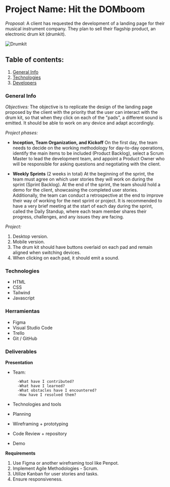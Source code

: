 # Project Name: Hit the DOMboom

_Proposal:_ A client has requested the development of a landing page for their musical instrument company. They plan to sell their flagship product, an electronic drum kit (drumkit).

![Drumkit](/image/hitthedombo.jpg)

## Table of contents:

1. [General Info](#general-info)
2. [Technologies](#technologies)
3. [Developers](#developers)

### General Info

_Objectives:_
The objective is to replicate the design of the landing page proposed by the client with the priority that the user can interact with the drum kit, so that when they click on each of the "pads", a different sound is emitted.
It should be able to work on any device and adapt accordingly.

_Project phases:_

- **Inception, Team Organization, and Kickoff**
  On the first day, the team needs to decide on the working methodology for day-to-day operations, identify the main items to be included (Product Backlog), select a Scrum Master to lead the development team, and appoint a Product Owner who will be responsible for asking questions and negotiating with the client.

- **Weekly Sprints** (2 weeks in total)
  At the beginning of the sprint, the team must agree on which user stories they will work on during the sprint (Sprint Backlog).
  At the end of the sprint, the team should hold a demo for the client, showcasing the completed user stories.
  Additionally, the team can conduct a retrospective at the end to improve their way of working for the next sprint or project.
  It is recommended to have a very brief meeting at the start of each day during the sprint, called the Daily Standup, where each team member shares their progress, challenges, and any issues they are facing.

_Project:_

1. Desktop version.
2. Mobile version.
3. The drum kit should have buttons overlaid on each pad and remain aligned when switching devices.
4. When clicking on each pad, it should emit a sound.

### Technologies

- HTML
- CSS
- Tailwind
- Javascript

### Herramientas

- Figma
- Visual Studio Code
- Trello
- Git / GitHub

### Deliverables

**Presentation**

- Team:

        -What have I contributed?
        -What have I learned?
        -What obstacles have I encountered?
        -How have I resolved them?

- Technologies and tools
- Planning
- Wireframing + prototyping
- Code Review + repository
- Demo

**Requirements**

1. Use Figma or another wireframing tool like Penpot.
2. Implement Agile Methodologies - Scrum.
3. Utilize Kanban for user stories and tasks.
4. Ensure responsiveness.
